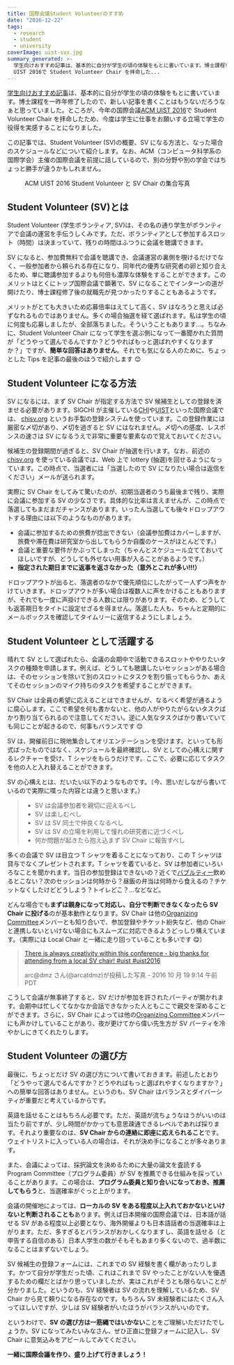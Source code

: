 ```yaml
---
title: 国際会議Student Volunteerのすすめ
date: "2016-12-22"
tags:
  - research
  - student
  - university
coverImage: uist-svs.jpg
summary_generated: >-
  学生向けおすすめ記事は、基本的に自分が学生の頃の体験をもとに書いています。博士課程を一昨年修了したので、新しい記事を書くことはもうないだろうなぁと思っていました。ところが、今年の国際会議ACM
  UIST 2016で Student Volunteer Chair を拝命した...
---
```


[学生向けおすすめ記事](http://junkato.jp/ja/blog/category/university/student/)は、基本的に自分が学生の頃の体験をもとに書いています。博士課程を一昨年修了したので、新しい記事を書くことはもうないだろうなぁと思っていました。ところが、今年の国際会議[ACM UIST 2016](http://uist.acm.org/uist2016)で Student Volunteer Chair を拝命したため、今度は学生に仕事をお願いする立場で学生の役得を実感することになりました。

この記事では、Student Volunteer (SV)の概要、SV になる方法と、なった場合のスケジュールなどについて紹介します。なお、ACM（コンピュータ科学系の国際学会）主催の国際会議を前提に話しているので、別の分野や別の学会ではちょっと勝手が違うかもしれません。

<figure className="center"><a href="/images/uist-svs.jpg"><img src="/images/uist-svs-1024x512.jpg" alt="" /></a><figcaption>ACM UIST 2016 Student Volunteer と SV Chair の集合写真</figcaption></figure>

## Student Volunteer (SV)とは

Student Volunteer (学生ボランティア, SV)は、その名の通り学生がボランティアで会議の運営を手伝うしくみです。ただ、ボランティアとして参加するスロット（時間）は決まっていて、残りの時間はふつうに会議を聴講できます。

SV になると、参加費無料で会議を聴講でき、会議運営の裏側を覗けるだけでなく、一般参加者から頼られる存在になり、同年代の優秀な研究者の卵と知り合えるため、単に聴講参加するよりも何倍も濃厚な体験をすることができます。このメリットはとくにトップ国際会議で顕著で、SV になることでインターンの道が開けたり、博士課程修了後の就職先が見つかったりすることもあるようです。

メリットがとても大きいため応募倍率はえてして高く、SV はなろうと思えば必ずなれるものではありません。多くの場合抽選を経て選ばれます。私は学生の頃に何度も応募しましたが、全部落ちました。そういうこともあります…。ちなみに、Student Volunteer Chair になって学生を選ぶ側になって一番聞かれた質問が「どうやって選んでるんですか？どうやればもっと選ばれやすくなりますか？」ですが、**簡単な回答はありません**。それでも気になる人のために、ちょっとした Tips を記事の最後のほうで紹介します 😊

## Student Volunteer になる方法

SV になるには、まず SV Chair が指定する方法で SV 候補生としての登録を済ませる必要があります。SIGCHI が主催している[CHI](https://chi2017.acm.org)や[UIST](http://uist.acm.org/uist2017)といった国際会議では、 [chisv.org](http://chisv.org) というお手製の登録システムを使っています。この登録作業には厳密な〆切があり、〆切を過ぎると SV にはなれません。〆切への感度、レスポンスの速さは SV になるうえで非常に重要な要素なので覚えておいてください。

候補生の登録期間が過ぎると、SV Chair が抽選を行います。なお、前述の [chisv.org](http://chisv.org) を使っている会議では、Web 上で lottery (抽選)を回せるようになっています。この時点で、当選者には「当選したので SV になりたい場合は返信をください」メールが送られます。

実際に SV Chair をしてみて驚いたのが、初期当選者のうち最後まで残り、実際に会議に参加する SV の少なさです。具体的な比率は言えませんが、この時点で落選してもまだまだチャンスがあります。いったん当選しても後々ドロップアウトする理由には以下のようなものがあります。

- 会議に参加するための旅費が捻出できない（会議参加費はカバーしますが、旅費や滞在費は研究室から出してもらうか自腹のケースがほとんどです。）
- 会議と重要な要件がかぶってしまった（ちゃんとスケジュール立てておいてほしいですが、どうしても外せない用事が入ることがあるようです。）
- **指定された期日までに返事を返さなかった（意外とこれが多い!!!）**

ドロップアウトが出ると、落選者のなかで優先順位にしたがって一人ずつ声をかけていきます。ドロップアウトが多い場合は複数人に声をかけることもありますが、それでも一度に声掛けできる人数には限りがあります。そのため、どうしても返答期日をタイトに設定せざるを得ません。落選した人も、ちゃんと定期的にメールボックスを確認してタイムリーに返信するようにしましょう。

## Student Volunteer として活躍する

晴れて SV として選ばれたら、会議の会期中で活動できるスロットややりたいタスクの種類を申請します。例えば、どうしても聴講したいセッションがある場合は、そのセッションを除いて別のスロットにタスクを割り振ってもらうか、あえてそのセッションのマイク持ちのタスクを希望することができます。

SV Chair は全員の希望に応えることはできませんが、なるべく希望が通るように腐心します。ここで希望を何も書かないと、他の人がやりたがらないタスクばかり割り当てられるので注意してください。逆に人気なタスクばかり書いていても同じことが起きるので、何事もバランスです 😊

SV は、開催前日に現地集合してオリエンテーションを受けます。といっても形式ばったものではなく、スケジュールを最終確認し、SV としての心構えに関するレクチャーを受け、T シャツをもらうだけです。ここで、必要に応じてタスクを他の人と入れ替えることができます。

SV の心構えとは、だいたい以下のようなものです。（今、思いだしながら書いているので実際に喋った内容とは違うと思います。）

> - SV は会議参加者を親切に迎えるべし
> - SV は楽しむべし
> - SV は SV 同士で仲良くなるべし
> - SV は SV の立場を利用して憧れの研究者に近づくべし
> - 何か問題が起きたら抱え込まず SV Chair に報告すべし

多くの会議で SV は目立つ T シャツを着ることになっており、この T シャツは貸与でなくプレゼントされます。T シャツを着ていると、SV は参加者にいろいろなことを聞かれます。当日の参加登録はできないの？近くで[バブルティー](https://www.google.co.jp/search?q=バブルティー&tbm=isch)飲めるとこない？次のセッションは何時から？昼飯の弁当は何時から食えるの？チケットなくしたけどどうしよう？トイレどこ？…などなど。

どんな場合でも**まずは親身になって対応し、自分で判断できなくなったら SV Chair に投げる**のが基本動作となります。SV Chair は他の[Organizing Committee](https://uist.acm.org/uist2016/organizers)メンバーとも知り合いで、参加登録やチケット紛失など、他の Chair と連携しないといけない場合にもスムーズに対応できるようどっしり構えています。（実際には Local Chair と一緒に走り回っていることも多いです 😋）

> [There is always creativity within this conference - big thanks for attending from a local SV chair! #uist #uist2016](https://www.instagram.com/p/BLwDZCnAoSM/)
>
> arc@dmz さん(@arcatdmz)が投稿した写真 - 2016 10 月 19 9:14 午前 PDT

<script async defer="" src="//platform.instagram.com/en_US/embeds.js"></script>

こうして会議が無事終了すると、SV だけが参加を許されたパーティが開かれます。会期中は忙しくてなかなか会話できなかった人ともここで親交を深めることができます。さらに、SV Chair によっては他の[Organizing Committee](https://uist.acm.org/uist2016/organizers)メンバーにも声かけしていることがあり、夜が更けてから偉い先生方が SV パーティを冷やかしにきてくれたりします。

## Student Volunteer の選び方

最後に、ちょっとだけ SV の選び方について書いておきます。前述したとおり「どうやって選んでるんですか？どうやればもっと選ばれやすくなりますか？」への簡単な回答はありません。というのも、SV Chair はバランスとダイバーシティが重要だと考えているからです。

英語を話せることはもちろん必要です。ただ、英語が流ちょうなほうがいいのは当たり前ですが、少し時間がかかっても意思疎通できるレベルであれば採ります。それより重要なのは、**SV Chair からの連絡に即座に応えられること**です。ウェイトリストに入っている人の場合は、それが決め手になることが多々あります。

また、会議によっては、採択論文を決めるために大量の論文を査読する Program Committee（プログラム委員）が SV を推薦できる仕組みを採っていることがあります。この場合は、**プログラム委員と知り合いになっておき、推薦してもらう**と、当選確率がぐっと上がります。

会議の開催地によっては、**ローカルの SV をある程度以上入れておかないといけないと判断されることも**あります。例えば日本開催の国際会議では、日本語が話せる SV がある程度以上必要となり、海外開催よりも日本語話者の当選確率は上がります。ただ、多すぎるとバランスがおかしくなりますし、英語を話せる（と申告する自信のある）日本人学生の数がそもそもあまり多くないので、過半数になることはまずないでしょう。

SV 候補生の登録フォームには、これまでの SV 経験を書く欄があったりします。かつて自分が学生だった頃、これはこれまで SV やったことがない人を優遇するための欄だとばかり思っていましたが、実はこれがそうとも限らないことが分かりました。というのも、SV 経験者は SV の流れを理解しているため、SV Chair から見て頼りになる存在なのです。もちろん SV 未経験者にはたくさん入ってほしいですが、少しは SV 経験者がいたほうがバランスがいいのです。

というわけで、**SV の選び方は一筋縄ではいかない**ことをご理解いただけたでしょうか。SV になってみたいみなさん、ぜひ正直に登録フォームに記入し、SV Chair に意気込みをアピールしてみてください。

**一緒に国際会議を作り、盛り上げて行きましょう！**
